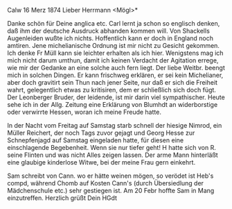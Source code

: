  Calw 16 Merz 1874
Lieber Herrmann <Mögl>*

Danke schön für Deine anglica etc. Carl lernt ja schon so englisch denken, daß ihm der deutsche Ausdruck abhanden kommen will. Von Shackells Augenleiden wußte ich nichts. Hoffentlich kann er doch in England noch amtiren. 
Jene michelianische Ordnung ist mir nicht zu Gesicht gekommen. Ich denke Fr Müll kann sie leichter erhalten als ich hier. Wenigstens mag ich mich nicht darum umthun, damit ich keinen Verdacht der Agitation errege, wie mir der Gedanke an eine solche auch fern liegt. Der liebe Weitbr. beengt mich in solchen Dingen. Er kann frischweg erklären, er sei kein Michelianer, aber doch gravitirt sein Thun nach jener Seite, nur daß er sich die Freiheit wahrt, gelegentlich etwas zu kritisiren, dem er schließlich sich doch fügt. Der Leonberger Bruder, der leidende, ist mir darin viel sympathischer. 
Heute sehe ich in der Allg. Zeitung eine Erklärung von Blumhdt an widerborstige oder verwirrte Hessen, woran ich meine Freude hatte.

In der Nacht vom Freitag auf Samstag starb schnell der hiesige Nimrod, ein Müller Reichert, der noch Tags zuvor gejagt und Georg Hesse zur Schnepfenjagd auf Samstag eingeladen hatte, für diesen eine einschlagende Begebenheit. Wenn sie nur tiefer geht! H hatte sich von R. seine Flinten und was nicht Alles zeigen lassen. Der arme Mann hinterläßt eine glaubige kinderlose Witwe, bei der meine Frau gern einkehrt.

Sam schreibt von Cann. wo er hätte weinen mögen, so verödet ist Heb's compd, während Chomb auf Kosten Cann's (durch Übersiedlung der Mädchenschule etc.) sehr gestiegen ist. Am 20 Febr hoffte Sam in Mang einzutreffen. 
 Herzlich grüßt Dein HGdt
